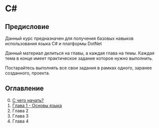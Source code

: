 # C# 

## Предисловие
Данный курс предназначен для получения базовых навыков использования языка С# и платформы DotNet

Данный материал делиться на главы, а каждая глава на темы. 
Каждая тема в конце имеет практическое задание которое нужно выполнить.

Постарайтесь выполнять все свои задания в рамках одного, заранее созданного, проекта. 

## Оглавление

0. [С чего начать?](GetStarted/Index.md)
1. [Глава 1 - Основы языка](CharterOne/Index.md)
1. Глава 2
1. Глава 3
1. Глава 4